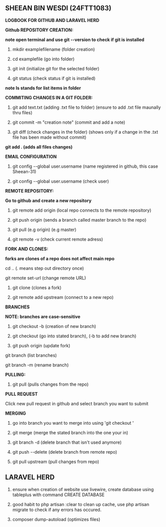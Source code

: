 ## SHEEAN BIN WESDI (24FTT1083) ##
**LOGBOOK FOR GITHUB AND LARAVEL HERD**

**Github REPOSITORY CREATION:**

**note open terminal and use git --version to check if git is installed**

1. mkdir examplefilename (folder creation) 

2. cd examplefile (go into folder)  

3. git init (initialize git for the selected folder)

4. git status (check status if git is installed)

**note ls stands for list items in folder**

**COMMITING CHANGES IN A GIT FOLDER:**

1. git add text.txt (adding .txt file to folder) (ensure to add .txt file maunally thru files)

2. git commit -m "creation note" (commit and add a note)
 
3. git diff (check changes in the folder) (shows only if a change in the .txt file has been made without commit)

**git add . (adds all files changes)**

**EMAIL CONFIGURATION**

1. git config --global user.username <USerNamE> (name registered in github, this case Sheean-31)

2. git config --global user.username (check user)

**REMOTE REPOSITORY:**

**Go to github and create a new repository**

1. git remote add origin <URLFROMGITHUB> (local repo connects to the remote repository)

2. git push origin <master> (sends a branch called master branch to the repo)

3. git pull <remotename> (e.g origin) <branchname> (e.g master)

4. git remote -v (check current remote adress)

**FORK AND CLONES:**

**forks are clones of a repo does not affect main repo**

cd .. (. means step out directory once)

git remote set-url <REMOTENAME> <URL> (change remote URL)

1. git clone <URLFROMGITHUB> (clones a fork)

2. git remote add upstream <URLOFTHEOGREPO> (connect to a new repo)

**BRANCHES**

**NOTE: branches are case-sensitive**

1. git checkout -b <BRANCHNAME> (creation of new branch)

2. git checkout <BRANCHNAME> (go into stated branch), (-b to add new branch)

3. git push origin <BRANCHNAME> (update fork)

git branch (list branches)

git branch -m <newname> (rename branch)

**PULLING:**

1. git pull <REMOTENAME> <BRANCHNAME> (pulls changes from the repo)

**PULL REQUEST**

Click new pull request in github and select branch you want to submit 

**MERGING**

1. go into branch you want to merge into using 'git checkout <branchname>'

2. git merge <BRANCHNAME> (merge the stated branch into the one your in)

3. git branch -d <BRANCHNAME> (delete branch that isn't used anymore)

4. git push <REMOTENAME> --delete <BRANCHNAME> (delete branch from remote repo)

5. git pull upstream <BRANCHNAME> (pull changes from repo)

## LARAVEL HERD ##

1. ensure when creation of website use livewire, create database using tableplus with command CREATE DATABASE <name>

2. good habit to php artisan <filename>:clear to clean up cache, use php artisan migrate to check if any errors has occured.

3. composer dump-autoload (optimizes files)